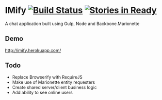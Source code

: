 IMify [![Build Status](https://secure.travis-ci.org/apergy/imify.png?branch=master)](http://travis-ci.org/apergy/imify) [![Stories in Ready](https://badge.waffle.io/apergy/imify.png?label=ready&title=Ready)](http://waffle.io/apergy/imify)
=====

A chat application built using Gulp, Node and Backbone.Marionette

Demo
----
http://imify.herokuapp.com/

Todo
----

- Replace Browserify with RequireJS
- Make use of Marionette entity requesters
- Create shared server/client business logic
- Add ability to see online users
